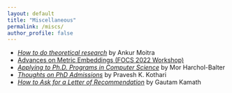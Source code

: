 ```yaml
---
layout: default
title: "Miscellaneous"
permalink: /miscs/
author_profile: false
---
```


- [*How to do theoretical research*](https://drive.google.com/file/d/15VaTSbMiTUleuEcDoMi-yS4RPVFcSAaB/view) by Ankur Moitra
- [Advances on Metric Embeddings (FOCS 2022 Workshop)](https://hackmd.io/@3S70qBUwTR6_CErLY2dm4A/SJfp46KGi)
- [*Applying to Ph.D. Programs in Computer Science*](https://www.cs.cmu.edu/~harchol/gradschooltalk.pdf) by Mor Harchol-Balter
- [*Thoughts on PhD Admissions*](https://www.cs.princeton.edu/~kothari/how-to-kothari2.pdf) by Pravesh K. Kothari
- [*How to Ask for a Letter of Recommendation*](https://kamathematics.wordpress.com/2021/08/18/how-to-ask-for-a-letter-of-recommendation/) by Gautam Kamath